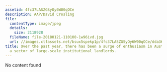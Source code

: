 ```yaml
---
assetid: 4fc37LASZGSyOy6W00qOCe
description: AAP/David Crosling
file:
  contentType: image/jpeg
  details:
    size: 2118928
  fileName: file-20180121-110100-1w96ivd.jpg
  url: //images.ctfassets.net/bsux5spekp1p/4fc37LASZGSyOy6W00qOCe/dda3611a26ecfef8c43450009a198d03/file-20180121-110100-1w96ivd.jpg
title: Over the past year, there has been a surge of enthusiasm in Australia for developing
  a sector of large-scale institutional landlords.
---
```

No content found
